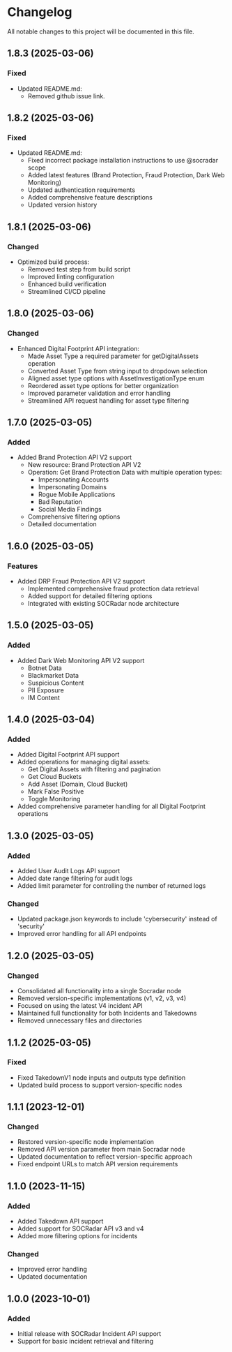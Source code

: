 # Changelog

All notable changes to this project will be documented in this file.

## 1.8.3 (2025-03-06)

### Fixed
- Updated README.md:
  - Removed github issue link.

## 1.8.2 (2025-03-06)

### Fixed
- Updated README.md:
  - Fixed incorrect package installation instructions to use @socradar scope
  - Added latest features (Brand Protection, Fraud Protection, Dark Web Monitoring)
  - Updated authentication requirements
  - Added comprehensive feature descriptions
  - Updated version history

## 1.8.1 (2025-03-06)

### Changed
- Optimized build process:
  - Removed test step from build script
  - Improved linting configuration
  - Enhanced build verification
  - Streamlined CI/CD pipeline

## 1.8.0 (2025-03-06)

### Changed
- Enhanced Digital Footprint API integration:
  - Made Asset Type a required parameter for getDigitalAssets operation
  - Converted Asset Type from string input to dropdown selection
  - Aligned asset type options with AssetInvestigationType enum
  - Reordered asset type options for better organization
  - Improved parameter validation and error handling
  - Streamlined API request handling for asset type filtering

## 1.7.0 (2025-03-05)

### Added
- Added Brand Protection API V2 support
  - New resource: Brand Protection API V2
  - Operation: Get Brand Protection Data with multiple operation types:
    - Impersonating Accounts
    - Impersonating Domains
    - Rogue Mobile Applications
    - Bad Reputation
    - Social Media Findings
  - Comprehensive filtering options
  - Detailed documentation

## 1.6.0 (2025-03-05)

### Features

- Added DRP Fraud Protection API V2 support
  - Implemented comprehensive fraud protection data retrieval
  - Added support for detailed filtering options
  - Integrated with existing SOCRadar node architecture

## 1.5.0 (2025-03-05)

### Added
- Added Dark Web Monitoring API V2 support
  - Botnet Data
  - Blackmarket Data
  - Suspicious Content
  - PII Exposure
  - IM Content

## 1.4.0 (2025-03-04)

### Added
- Added Digital Footprint API support
- Added operations for managing digital assets:
  - Get Digital Assets with filtering and pagination
  - Get Cloud Buckets
  - Add Asset (Domain, Cloud Bucket)
  - Mark False Positive
  - Toggle Monitoring
- Added comprehensive parameter handling for all Digital Footprint operations

## 1.3.0 (2025-03-05)

### Added
- Added User Audit Logs API support
- Added date range filtering for audit logs
- Added limit parameter for controlling the number of returned logs

### Changed
- Updated package.json keywords to include 'cybersecurity' instead of 'security'
- Improved error handling for all API endpoints

## 1.2.0 (2025-03-05)

### Changed
- Consolidated all functionality into a single Socradar node
- Removed version-specific implementations (v1, v2, v3, v4)
- Focused on using the latest V4 incident API
- Maintained full functionality for both Incidents and Takedowns
- Removed unnecessary files and directories

## 1.1.2 (2025-03-05)

### Fixed
- Fixed TakedownV1 node inputs and outputs type definition
- Updated build process to support version-specific nodes

## 1.1.1 (2023-12-01)

### Changed
- Restored version-specific node implementation
- Removed API version parameter from main Socradar node
- Updated documentation to reflect version-specific approach
- Fixed endpoint URLs to match API version requirements

## 1.1.0 (2023-11-15)

### Added
- Added Takedown API support
- Added support for SOCRadar API v3 and v4
- Added more filtering options for incidents

### Changed
- Improved error handling
- Updated documentation

## 1.0.0 (2023-10-01)

### Added
- Initial release with SOCRadar Incident API support
- Support for basic incident retrieval and filtering
